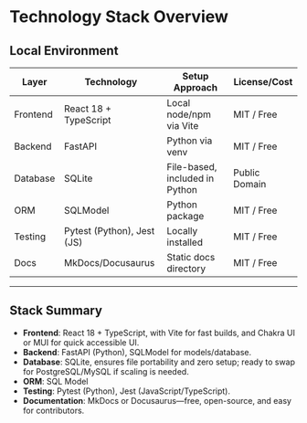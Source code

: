 # Technology Stack Overview

## Local Environment
| Layer    | Technology                 | Setup Approach                    | License/Cost |
|----------|----------------------------|-----------------------------------|--------------|
| Frontend | React 18 + TypeScript      | Local node/npm via Vite           | MIT / Free   |
| Backend  | FastAPI                    | Python via venv                   | MIT / Free   |
| Database | SQLite                     | File-based, included in Python    | Public Domain|
| ORM      | SQLModel                   | Python package                    | MIT / Free   |
| Testing  | Pytest (Python), Jest (JS) | Locally installed                 | MIT / Free   |
| Docs     | MkDocs/Docusaurus          | Static docs directory             | MIT / Free   |

***

## Stack Summary

- **Frontend**: React 18 + TypeScript, with Vite for fast builds, and Chakra UI or MUI for quick accessible UI.
- **Backend**: FastAPI (Python), SQLModel for models/database.
- **Database**: SQLite, ensures file portability and zero setup; ready to swap for PostgreSQL/MySQL if scaling is needed.
- **ORM**: SQL Model
- **Testing**: Pytest (Python), Jest (JavaScript/TypeScript).
- **Documentation**: MkDocs or Docusaurus—free, open-source, and easy for contributors.
